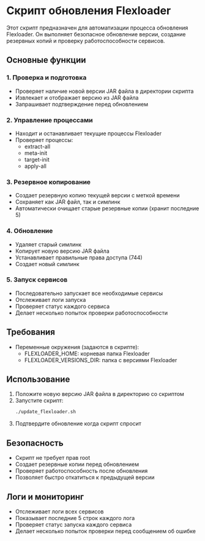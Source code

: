 # Скрипт обновления Flexloader

Этот скрипт предназначен для автоматизации процесса обновления Flexloader. Он выполняет безопасное обновление версии, создание резервных копий и проверку работоспособности сервисов.

## Основные функции

### 1. Проверка и подготовка
- Проверяет наличие новой версии JAR файла в директории скрипта
- Извлекает и отображает версию из JAR файла
- Запрашивает подтверждение перед обновлением

### 2. Управление процессами
- Находит и останавливает текущие процессы Flexloader
- Проверяет процессы:
  - extract-all
  - meta-init
  - target-init
  - apply-all

### 3. Резервное копирование
- Создает резервную копию текущей версии с меткой времени
- Сохраняет как JAR файл, так и симлинк
- Автоматически очищает старые резервные копии (хранит последние 5)

### 4. Обновление
- Удаляет старый симлинк
- Копирует новую версию JAR файла
- Устанавливает правильные права доступа (744)
- Создает новый симлинк

### 5. Запуск сервисов
- Последовательно запускает все необходимые сервисы
- Отслеживает логи запуска
- Проверяет статус каждого сервиса
- Делает несколько попыток проверки работоспособности

## Требования
- Переменные окружения (задаются в скрипте):
  - FLEXLOADER_HOME: корневая папка Flexloader
  - FLEXLOADER_VERSIONS_DIR: папка с версиями Flexloader

## Использование

1. Положите новую версию JAR файла в директорию со скриптом
2. Запустите скрипт:
   ```bash
   ./update_flexloader.sh
   ```
3. Подтвердите обновление когда скрипт спросит

## Безопасность
- Скрипт не требует прав root
- Создает резервные копии перед обновлением
- Проверяет работоспособность после обновления
- Позволяет быстро откатиться к предыдущей версии

## Логи и мониторинг
- Отслеживает логи всех сервисов
- Показывает последние 5 строк каждого лога
- Проверяет статус запуска каждого сервиса
- Делает несколько попыток проверки перед сообщением об ошибке
